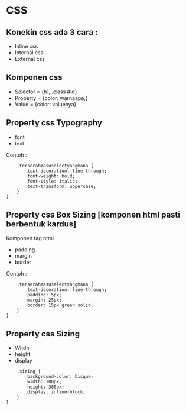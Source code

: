 # CSS

## Konekin css ada 3 cara :

- Inline css
- Internal css
- External css

## Komponen css

- Selector = {h1, .class #id}
- Property = {color: warnaapa;}
- Value = {color: valuenya}

## Property css Typography

- font
- text

Contoh :

```css{
    .terserahmasuselectyangmana {
        text-decoration: line-through;
        font-weight: bold;
        font-style: italic;
        text-transform: uppercase;
    }
}
```

## Property css Box Sizing [komponen html pasti berbentuk kardus]

Komponen tag html :

- padding
- margin
- border

Contoh :

```css{
    .terserahmasuselectyangmana {
        text-decoration: line-through;
        padding: 5px;
        margin: 25px;
        border: 15px green solid;
    }
}
```

## Property css Sizing

- Witdh
- height
- display

```css{
    .sizing {
        background-color: bisque;
        width: 300px;
        height: 300px;
        display: inline-block;
    }
}
```
